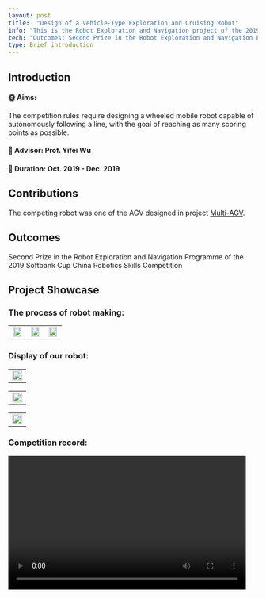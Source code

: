 ```yaml
---
layout: post
title:  "Design of a Vehicle-Type Exploration and Cruising Robot"
info: "This is the Robot Exploration and Navigation project of the 2019 SoftBank Cup China Robotics Skills Competition."
tech: "Outcomes: Second Prize in the Robot Exploration and Navigation Programme of the 2019 Softbank Cup China Robotics Skills Competition "
type: Brief introduction
---
```


## Introduction

#### &#127774; Aims: 

The competition rules require designing a wheeled mobile robot capable of autonomously following a line, with the goal of reaching as many scoring points as possible.

#### &#128221; Advisor: Prof. Yifei Wu 

#### &#128197; Duration: Oct. 2019 - Dec. 2019

## Contributions

The competing robot was one of the AGV designed in project [Multi-AGV](https://effun.xyz/2019-10-21/Design-and-Implementation-of-a-Multi-AGV-Warehouse-Management-System). 



## Outcomes
 
Second Prize in the Robot Exploration and Navigation Programme of the 2019 Softbank Cup China Robotics Skills Competition

## Project Showcase

### The process of robot making:

<table rules="none" align="center">
	<tr>
		<td>
			<center>
				<img src="https://effun.xyz/assets/img/20191020/微信图片_20240906151349.jpg" width="90%" />
				<br/>
				<font color="AAAAAA"></font>
			</center>
		</td>
		<td>
			<center>
				<img src="https://effun.xyz/assets/img/20191020/微信图片_20240906151348.jpg" width="90%" />
				<br/>
				<font color="AAAAAA"></font>
			</center>
		</td>
		<td>
			<center>
				<img src="https://effun.xyz/assets/img/20191020/微信图片_20240906151346.jpg" width="90%" />
				<br/>
				<font color="AAAAAA"></font>
			</center>
		</td>
	</tr>
</table>

### Display of our robot:

<table rules="none" align="center">
	<tr>
		<td>
			<center>
				<img src="https://effun.xyz/assets/img/20191020/微信图片_20240906151343.jpg" width="100%" />
				<br/>
				<font color="AAAAAA"></font>
			</center>
		</td>
	</tr>
</table>
<table rules="none" align="center">
	<tr>
		<td>
			<center>
				<img src="https://effun.xyz/assets/img/20191020/微信图片_20240906151342.jpg" width="100%" />
				<br/>
				<font color="AAAAAA"></font>
			</center>
		</td>
	</tr>
</table>

<table rules="none" align="center">
	<tr>
		<td>
			<center>
				<img src="https://effun.xyz/assets/img/20191020/微信图片_20240906151345.jpg" width="100%" />
				<br/>
				<font color="AAAAAA"></font>
			</center>
		</td>
	</tr>
</table>

### Competition record:

<video width="480" height="270" controls>
    
    <source src="https://effun.xyz/assets/img/20191020/1.mp4" type="video/mp4">

</video>
